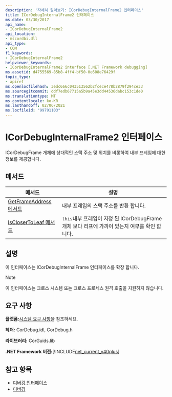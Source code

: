 ```yaml
---
description: '자세히 알아보기: ICorDebugInternalFrame2 인터페이스'
title: ICorDebugInternalFrame2 인터페이스
ms.date: 03/30/2017
api_name:
- ICorDebugInternalFrame2
api_location:
- mscordbi.dll
api_type:
- COM
f1_keywords:
- ICorDebugInternalFrame2
helpviewer_keywords:
- ICorDebugInternalFrame2 interface [.NET Framework debugging]
ms.assetid: d4755569-85b8-4ff4-bf50-0e608e76429f
topic_type:
- apiref
ms.openlocfilehash: 3edc666c043513562b2fcece478b2879f294ce33
ms.sourcegitcommit: ddf7edb67715a5b9a45e3dd44536dabc153c1de0
ms.translationtype: MT
ms.contentlocale: ko-KR
ms.lasthandoff: 02/06/2021
ms.locfileid: "99791103"
---
```

# <a name="icordebuginternalframe2-interface"></a>ICorDebugInternalFrame2 인터페이스

ICorDebugFrame 개체에 상대적인 스택 주소 및 위치를 비롯하여 내부 프레임에 대한 정보를 제공합니다.  
  
## <a name="methods"></a>메서드  
  
|메서드|설명|  
|------------|-----------------|  
|[GetFrameAddress 메서드](icordebuginternalframe2-getframeaddress-method.md)|내부 프레임의 스택 주소를 반환 합니다.|  
|[IsCloserToLeaf 메서드](icordebuginternalframe2-isclosertoleaf-method.md)|`this`내부 프레임이 지정 된 ICorDebugFrame 개체 보다 리프에 가까이 있는지 여부를 확인 합니다.|  
  
## <a name="remarks"></a>설명  

 이 인터페이스는 ICorDebugInternalFrame 인터페이스를 확장 합니다.  
  
> [!NOTE]
> 이 인터페이스는 크로스 시스템 또는 크로스 프로세스 원격 호출을 지원하지 않습니다.  
  
## <a name="requirements"></a>요구 사항  

 **플랫폼:**[시스템 요구 사항](../../get-started/system-requirements.md)을 참조하세요.  
  
 **헤더:** CorDebug.idl, CorDebug.h  
  
 **라이브러리:** CorGuids.lib  
  
 **.NET Framework 버전:**[!INCLUDE[net_current_v40plus](../../../../includes/net-current-v40plus-md.md)]  
  
## <a name="see-also"></a>참고 항목

- [디버깅 인터페이스](debugging-interfaces.md)
- [디버깅](index.md)
